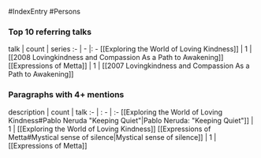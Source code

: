 #IndexEntry #Persons

### Top 10 referring talks
talk | count | series
:- | - |: -
[[Exploring the World of Loving Kindness]] | 1 | [[2008 Lovingkindness and Compassion As a Path to Awakening]]
[[Expressions of Metta]] | 1 | [[2007 Lovingkindness and Compassion As a Path to Awakening]]

### Paragraphs with 4+ mentions
description | count | talk
:- | : - | :-
[[Exploring the World of Loving Kindness#Pablo Neruda "Keeping Quiet"\|Pablo Neruda: "Keeping Quiet"]] | 1 | [[Exploring the World of Loving Kindness]]
[[Expressions of Metta#Mystical sense of silence\|Mystical sense  of silence]] | 1 | [[Expressions of Metta]]

